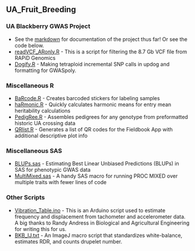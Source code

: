 ## UA_Fruit_Breeding

### UA Blackberry GWAS Project
* See the [markdown](https://github.com/mchizk1/UA_Fruit_Breeding/blob/main/Blackberry%20GWAS/BKB_GWAS.md) for documentation of the project thus far!  Or see the code below.
* [readVCF_ARonly.R](https://github.com/mchizk1/UA_Fruit_Breeding/blob/main/Blackberry%20GWAS/readVCF_ARonly.R) - This is a script for filtering the 8.7 Gb VCF file from RAPiD Genomics
* [Dogify.R](https://github.com/mchizk1/UA_Fruit_Breeding/blob/main/Blackberry%20GWAS/Dogify.R) - Making tetraploid incremental SNP calls in updog and formatting for GWASpoly.

### Miscellaneous R
* [BaRcode.R]() - Creates barcoded stickers for labeling samples
* [haRmonic.R](https://github.com/mchizk1/UA_Fruit_Breeding/blob/main/haRmonic.R) - Quickly calculates harmonic means for entry mean heritability calculations
* [PedigRee.R](https://github.com/mchizk1/UA_Fruit_Breeding/blob/main/PedigRee.R) - Assembles pedigrees for any genotype from preformatted historic UA crossing data
* [QRlist.R](https://github.com/mchizk1/UA_Fruit_Breeding/blob/main/QRlist/QR_README.md) - Generates a list of QR codes for the Fieldbook App with additional descriptive plot info

### Miscellaneous SAS
* [BLUPs.sas](https://github.com/mchizk1/UA_Fruit_Breeding/blob/main/BLUPs.sas) - Estimating Best Linear Unbiased Predictions (BLUPs) in SAS for phenotypic GWAS data
* [MultiMixed.sas](https://github.com/mchizk1/UA_Fruit_Breeding/blob/main/MultiMixed.sas) - A handy SAS macro for running PROC MIXED over multiple traits with fewer lines of code

### Other Scripts
* [Vibration_Table.ino](https://github.com/mchizk1/UA_Fruit_Breeding/blob/main/Vibration_Table.ino) - This is an Arduino script used to estimate frequency and displacement from tachometer and accelerometer data. A big thanks to Randy Andress in Biological and Agricultural Engineering for writing this for us.
* [BKB_IJ.txt](https://github.com/mchizk1/UA_Fruit_Breeding/blob/main/BKB_IJ.txt) - An ImageJ macro script that standardizes white-balance, estimates RDR, and counts drupelet number.
